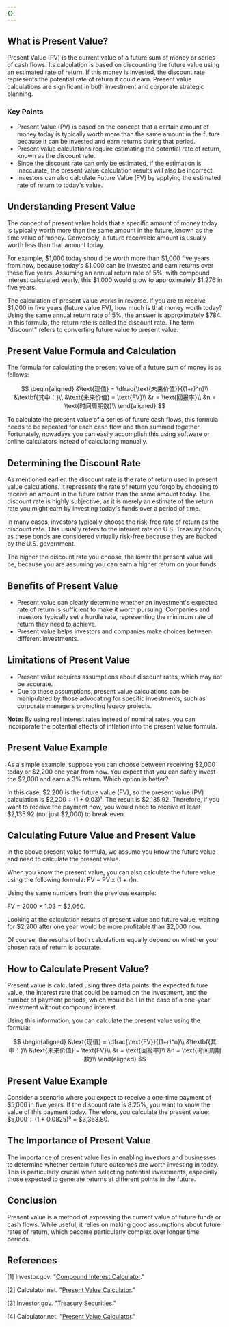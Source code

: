 ```yaml
---
{}
---
```


## What is Present Value?

Present Value (PV) is the current value of a future sum of money or series of cash flows. Its calculation is based on discounting the future value using an estimated rate of return. If this money is invested, the discount rate represents the potential rate of return it could earn. Present value calculations are significant in both investment and corporate strategic planning.

### Key Points

- Present Value (PV) is based on the concept that a certain amount of money today is typically worth more than the same amount in the future because it can be invested and earn returns during that period.
- Present value calculations require estimating the potential rate of return, known as the discount rate.
- Since the discount rate can only be estimated, if the estimation is inaccurate, the present value calculation results will also be incorrect.
- Investors can also calculate Future Value (FV) by applying the estimated rate of return to today's value.

## Understanding Present Value

The concept of present value holds that a specific amount of money today is typically worth more than the same amount in the future, known as the time value of money. Conversely, a future receivable amount is usually worth less than that amount today.

For example, $1,000 today should be worth more than $1,000 five years from now, because today's $1,000 can be invested and earn returns over these five years. Assuming an annual return rate of 5%, with compound interest calculated yearly, this $1,000 would grow to approximately $1,276 in five years.

The calculation of present value works in reverse. If you are to receive $1,000 in five years (future value FV), how much is that money worth today? Using the same annual return rate of 5%, the answer is approximately $784. In this formula, the return rate is called the discount rate. The term "discount" refers to converting future value to present value.

## Present Value Formula and Calculation

The formula for calculating the present value of a future sum of money is as follows:

$$ \begin{aligned} &\text{现值} = \dfrac{\text{未来价值}}{(1+r)^n}\\ &\textbf{其中：}\\ &\text{未来价值} = \text{FV}\\ &r = \text{回报率}\\ &n = \text{时间周期数}\\ \end{aligned} $$

To calculate the present value of a series of future cash flows, this formula needs to be repeated for each cash flow and then summed together. Fortunately, nowadays you can easily accomplish this using software or online calculators instead of calculating manually.

## Determining the Discount Rate

As mentioned earlier, the discount rate is the rate of return used in present value calculations. It represents the rate of return you forgo by choosing to receive an amount in the future rather than the same amount today. The discount rate is highly subjective, as it is merely an estimate of the return rate you might earn by investing today's funds over a period of time.

In many cases, investors typically choose the risk-free rate of return as the discount rate. This usually refers to the interest rate on U.S. Treasury bonds, as these bonds are considered virtually risk-free because they are backed by the U.S. government.

The higher the discount rate you choose, the lower the present value will be, because you are assuming you can earn a higher return on your funds.

## Benefits of Present Value

- Present value can clearly determine whether an investment's expected rate of return is sufficient to make it worth pursuing. Companies and investors typically set a hurdle rate, representing the minimum rate of return they need to achieve.
- Present value helps investors and companies make choices between different investments.

## Limitations of Present Value

- Present value requires assumptions about discount rates, which may not be accurate.
- Due to these assumptions, present value calculations can be manipulated by those advocating for specific investments, such as corporate managers promoting legacy projects.

**Note:** By using real interest rates instead of nominal rates, you can incorporate the potential effects of inflation into the present value formula.

## Present Value Example

As a simple example, suppose you can choose between receiving $2,000 today or $2,200 one year from now. You expect that you can safely invest the $2,000 and earn a 3% return. Which option is better?

In this case, $2,200 is the future value (FV), so the present value (PV) calculation is $2,200 ÷ (1 + 0.03)¹. The result is $2,135.92. Therefore, if you want to receive the payment now, you would need to receive at least $2,135.92 (not just $2,000) to break even.

## Calculating Future Value and Present Value

In the above present value formula, we assume you know the future value and need to calculate the present value.

When you know the present value, you can also calculate the future value using the following formula: FV = PV x (1 + r)n.

Using the same numbers from the previous example:

FV = 2000 × 1.03 = $2,060.

Looking at the calculation results of present value and future value, waiting for $2,200 after one year would be more profitable than $2,000 now.

Of course, the results of both calculations equally depend on whether your chosen rate of return is accurate.

## How to Calculate Present Value?

Present value is calculated using three data points: the expected future value, the interest rate that could be earned on the investment, and the number of payment periods, which would be 1 in the case of a one-year investment without compound interest.

Using this information, you can calculate the present value using the formula:

$$ \begin{aligned} &\text{现值} = \dfrac{\text{FV}}{(1+r)^n}\\ &\textbf{其中：}\\ &\text{未来价值} = \text{FV}\\ &r = \text{回报率}\\ &n = \text{时间周期数}\\ \end{aligned} $$

## Present Value Example

Consider a scenario where you expect to receive a one-time payment of $5,000 in five years. If the discount rate is 8.25%, you want to know the value of this payment today. Therefore, you calculate the present value: $5,000 ÷ (1 + 0.0825)⁵ = $3,363.80.

## The Importance of Present Value

The importance of present value lies in enabling investors and businesses to determine whether certain future outcomes are worth investing in today. This is particularly crucial when selecting potential investments, especially those expected to generate returns at different points in the future.

## Conclusion

Present value is a method of expressing the current value of future funds or cash flows. While useful, it relies on making good assumptions about future rates of return, which become particularly complex over longer time periods.

## References

[1] Investor.gov. "[Compound Interest Calculator](https://www.investor.gov/financial-tools-calculators/calculators/compound-interest-calculator)."

[2] Calculator.net. "[Present Value Calculator](https://www.calculator.net/present-value-calculator.html?c1futurevalue=1%2C000&c1yearsv=5&c1interestratev=5&x=Calculate#future-money)."

[3] Investor.gov. "[Treasury Securities](https://www.investor.gov/introduction-investing/investing-basics/glossary/treasury-securities)."

[4] Calculator.net. "[Present Value Calculator](https://www.calculator.net/present-value-calculator.html?c1futurevalue=5%2C000&c1yearsv=5&c1interestratev=8.25&x=Calculate#future-money)."